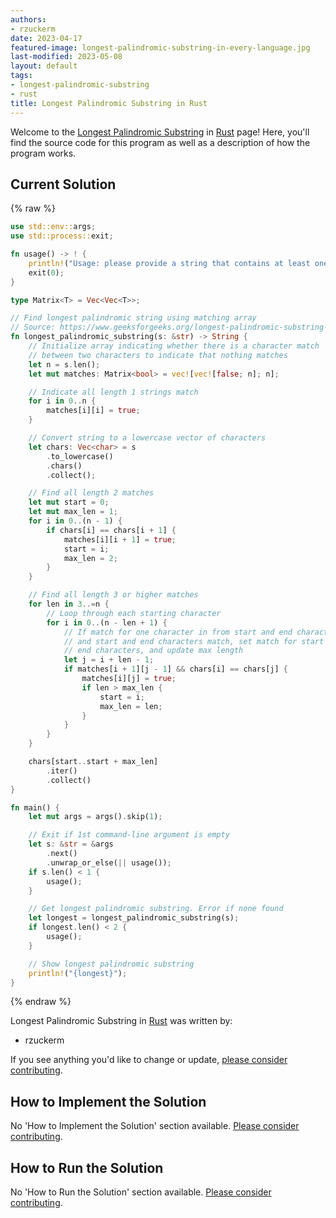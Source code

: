 ```yaml
---
authors:
- rzuckerm
date: 2023-04-17
featured-image: longest-palindromic-substring-in-every-language.jpg
last-modified: 2023-05-08
layout: default
tags:
- longest-palindromic-substring
- rust
title: Longest Palindromic Substring in Rust
---
```


Welcome to the [Longest Palindromic Substring](https://sampleprograms.io/projects/longest-palindromic-substring) in [Rust](https://sampleprograms.io/languages/rust) page! Here, you'll find the source code for this program as well as a description of how the program works.

## Current Solution

{% raw %}

```rust
use std::env::args;
use std::process::exit;

fn usage() -> ! {
    println!("Usage: please provide a string that contains at least one palindrome");
    exit(0);
}

type Matrix<T> = Vec<Vec<T>>;

// Find longest palindromic string using matching array
// Source: https://www.geeksforgeeks.org/longest-palindromic-substring-using-dynamic-programming/
fn longest_palindromic_substring(s: &str) -> String {
    // Initialize array indicating whether there is a character match
    // between two characters to indicate that nothing matches
    let n = s.len();
    let mut matches: Matrix<bool> = vec![vec![false; n]; n];

    // Indicate all length 1 strings match
    for i in 0..n {
        matches[i][i] = true;
    }

    // Convert string to a lowercase vector of characters
    let chars: Vec<char> = s
        .to_lowercase()
        .chars()
        .collect();

    // Find all length 2 matches
    let mut start = 0;
    let mut max_len = 1;
    for i in 0..(n - 1) {
        if chars[i] == chars[i + 1] {
            matches[i][i + 1] = true;
            start = i;
            max_len = 2;
        }
    }

    // Find all length 3 or higher matches
    for len in 3..=n {
        // Loop through each starting character
        for i in 0..(n - len + 1) {
            // If match for one character in from start and end characters
            // and start and end characters match, set match for start and
            // end characters, and update max length
            let j = i + len - 1;
            if matches[i + 1][j - 1] && chars[i] == chars[j] {
                matches[i][j] = true;
                if len > max_len {
                    start = i;
                    max_len = len;
                }
            }
        }
    }

    chars[start..start + max_len]
        .iter()
        .collect()
}

fn main() {
    let mut args = args().skip(1);

    // Exit if 1st command-line argument is empty
    let s: &str = &args
        .next()
        .unwrap_or_else(|| usage());
    if s.len() < 1 {
        usage();
    }

    // Get longest palindromic substring. Error if none found
    let longest = longest_palindromic_substring(s);
    if longest.len() < 2 {
        usage();
    }

    // Show longest palindromic substring
    println!("{longest}");
}

```

{% endraw %}

Longest Palindromic Substring in [Rust](https://sampleprograms.io/languages/rust) was written by:

- rzuckerm

If you see anything you'd like to change or update, [please consider contributing](https://github.com/TheRenegadeCoder/sample-programs).

## How to Implement the Solution

No 'How to Implement the Solution' section available. [Please consider contributing](https://github.com/TheRenegadeCoder/sample-programs-website).

## How to Run the Solution

No 'How to Run the Solution' section available. [Please consider contributing](https://github.com/TheRenegadeCoder/sample-programs-website).